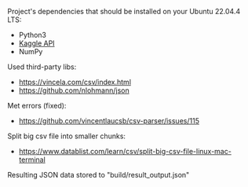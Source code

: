 Project's dependencies that should be installed on your Ubuntu 22.04.4 LTS:
- Python3
- [Kaggle API](https://www.endtoend.ai/tutorial/how-to-download-kaggle-datasets-on-ubuntu/)
- NumPy

Used third-party libs:
- https://vincela.com/csv/index.html
- https://github.com/nlohmann/json

Met errors (fixed):
- https://github.com/vincentlaucsb/csv-parser/issues/115

Split big csv file into smaller chunks:
- https://www.datablist.com/learn/csv/split-big-csv-file-linux-mac-terminal

Resulting JSON data stored to "build/result_output.json"